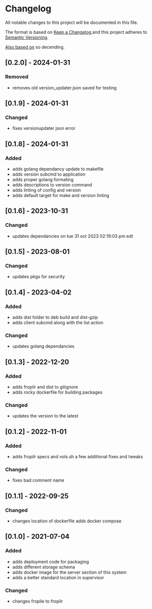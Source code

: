 # Changelog
All notable changes to this project will be documented in this file.

The format is based on [Keep a Changelog](https://keepachangelog.com/en/1.0.0/),and this project adheres to [Semantic Versioning](https://semver.org/spec/v2.0.0.html).

[Also based on](https://github.com/conventional-changelog/standard-version/blob/master/CHANGELOG.md) so decending.

## [0.2.0] - 2024-01-31
### Removed
- removes old version_updater.json saved for testing

## [0.1.9] - 2024-01-31
### Changed
- fixes versionupdater json error

## [0.1.8] - 2024-01-31
### Added
- adds golang dependancy update to makefile
- adds version subcmd to application
- adds proper golang formating
- adds descriptions to version command
- adds linting of config and version
- adds default target for make and version linting

## [0.1.6] - 2023-10-31
### Changed
- updates dependancies on tue 31 oct 2023 02:19:03 pm edt

## [0.1.5] - 2023-08-01
### Changed
- updates pkgs for security

## [0.1.4] - 2023-04-02
### Added
- adds dist folder to deb build and dist-gzip
- adds client subcmd along with the list action

### Changed
- updates golang dependancies

## [0.1.3] - 2022-12-20
### Added
- adds fropilr and dist to gitignore
- adds rocky dockerfile for building packages

### Changed
- updates the version to the latest

## [0.1.2] - 2022-11-01
### Added
- adds fropilr specs and vols.sh a few additional fixes and tweaks

### Changed
- fixes bad comment name

## [0.1.1] - 2022-09-25
### Changed
- changes location of dockerfile adds docker compose

## [0.1.0] - 2021-07-04
### Added
- adds deployment code for packaging
- adds different storage schema
- adds docker image for the server section of this system
- adds a better standard location in supervisor

### Changed
- changes fropile to fropilr